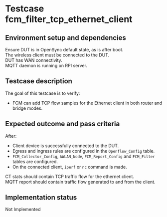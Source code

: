 # Testcase fcm_filter_tcp_ethernet_client

## Environment setup and dependencies

Ensure DUT is in OpenSync default state, as is after boot.\
The wireless client must be connected to the DUT.\
DUT has
WAN connectivity.\
MQTT daemon is running on RPI server.

## Testcase description

The goal of this testcase is to verify:

- FCM can add TCP flow samples for the Ethernet client in both router and bridge modes.

## Expected outcome and pass criteria

After:

- Client device is successfully connected to the DUT.
- Egress and ingress rules are configured in the `Openflow_Config` table.
- `FCM_Collector_Config`, `AWLAN_Node`, `FCM_Report_Config` and `FCM_Filter` tables are configured.
- On the connected client, `iperf` or `nc` command is made.

CT stats should contain TCP traffic flow for the ethernet client.\
MQTT report should contain traffic flow generated to
and from the client.

## Implementation status

Not Implemented
